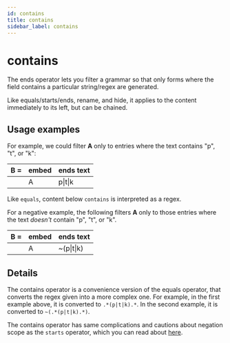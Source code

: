 ```yaml
---
id: contains
title: contains
sidebar_label: contains
---
```


# contains

The ends operator lets you filter a grammar so that only forms where the field contains a particular string/regex are generated.

Like equals/starts/ends, rename, and hide, it applies to the content immediately to its left, but can be chained.

## Usage examples

For example, we could filter **A** only to entries where the text contains "p", "t", or "k":

| **B =** | **embed** | **ends text** |
|----|----|-----|
|    | A | p\|t\|k |

Like `equals`, content below `contains` is interpreted as a regex.

For a negative example, the following filters **A** only to those entries where the text *doesn't* contain "p", "t", or "k".

| **B =** | **embed** | **ends text** |
|----|----|-----|
|    | A | ~(p\|t\|k) |

## Details

The contains operator is a convenience version of the equals operator, that converts the regex given into a more complex one.  For example, in the first example above, it is converted to `.*(p|t|k).*`.  In the second example, it is converted to `~(.*(p|t|k).*)`.

The contains operator has same complications and cautions about negation scope as the `starts` operator, which you can read about [here](starts).